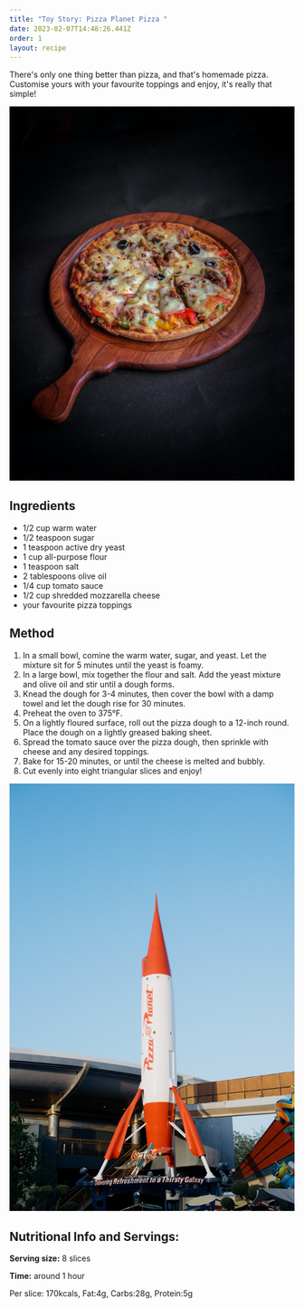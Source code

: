 ```yaml
---
title: "Toy Story: Pizza Planet Pizza "
date: 2023-02-07T14:48:26.441Z
order: 1
layout: recipe
---
```

There's only one thing better than pizza, and that's homemade pizza. Customise yours with your favourite toppings and enjoy, it's really that simple! 

![Homemade Pizza ](../uploads/sahal-hameed-nq9klqttebq-unsplash.jpg "Photo by Sahal Hameed on Unsplash ")

## **Ingredients**

* 1/2 cup warm water 
* 1/2 teaspoon sugar 
* 1 teaspoon active dry yeast 
* 1 cup all-purpose flour 
* 1 teaspoon salt 
* 2 tablespoons olive oil 
* 1/4 cup tomato sauce 
* 1/2 cup shredded mozzarella cheese 
* your favourite pizza toppings

## Method

1. In a small bowl, comine the warm water, sugar, and yeast. Let the mixture sit for 5 minutes until the yeast is foamy.
2. In a large bowl, mix together the flour and salt. Add the yeast mixture and olive oil and stir until a dough forms. 
3. Knead the dough for 3-4 minutes, then cover the bowl with a damp towel and let the dough rise for 30 minutes. 
4. Preheat the oven to 375°F. 
5. On a lightly floured surface, roll out the pizza dough to a 12-inch round. Place the dough on a lightly greased baking sheet. 
6. Spread the tomato sauce over the pizza dough, then sprinkle with cheese and any desired toppings. 
7. Bake for 15-20 minutes, or until the cheese is melted and bubbly.
8. Cut evenly into eight triangular slices and enjoy!

![Pizza Planet Rocket ](../uploads/brie-odom-mabey-gkq-qhccbvy-unsplash.jpg "Pizza Planet Rocket ")

## Nutritional Info and Servings:

**S﻿erving size:** 8 slices

**T﻿ime:** around 1 hour

P﻿er slice: 170kcals, Fat:4g, Carbs:28g, Protein:5g